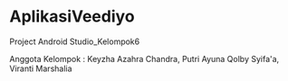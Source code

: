 # AplikasiVeediyo
Project Android Studio_Kelompok6

Anggota Kelompok :
Keyzha Azahra Chandra,
Putri Ayuna Qolby Syifa'a,
Viranti Marshalia
